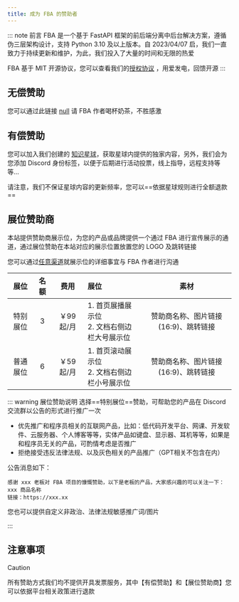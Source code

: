 ```yaml
---
title: 成为 FBA 的赞助者
---
```


::: note 前言
FBA 是一个基于 FastAPI 框架的前后端分离中后台解决方案，遵循伪三层架构设计，支持 Python 3.10 及以上版本。自 2023/04/07
启，我们一直致力于持续更新和维护，为此，我们投入了大量的时间和无限的热爱

FBA 基于 MIT 开源协议，您可以查看我们的[授权协议](/guide/summary/why.md#承诺)
，用爱发电，回馈开源<Icon name="twemoji:sparkling-heart" />
:::

## 无偿赞助

您可以通过此链接 [null](https://wu-clan.github.io/sponsor/) 请 FBA 作者喝杯奶茶，不胜感激

## 有偿赞助

您可以加入我们创建的 [知识星球](https://t.zsxq.com/PDk8b)，获取星球内提供的独家内容，另外，我们会为您添加 Discord
身份标签，以便于后期进行活动投票，线上指导，远程支持等等... 

请注意，我们不保证星球内容的更新频率，您可以==依据星球规则进行全额退款==

## 展位赞助商

本站提供赞助商展示位，为您的产品或品牌提供一个通过 FBA 进行宣传展示的通道，通过展位赞助在本站对应的展示位置放置您的
LOGO 及跳转链接

您可以通过[任意渠道](https://wu-clan.github.io/homepage/)就展示位的详细事宜与 FBA 作者进行沟通

|  展位  | 名额 |   费用   | 展位                               |          素材           |
|:----:|:--:|:------:|:---------------------------------|:---------------------:|
| 特别展位 | 3  | ￥99起/月 | 1. 首页展播展示位 <br /> 2. 文档右侧边栏大号展示位 | 赞助商名称、图片链接(16:9)、跳转链接 |
| 普通展位 | 6  | ￥59起/月 | 1. 首页滚动展示位 <br /> 2. 文档右侧边栏小号展示位 | 赞助商名称、图片链接(16:9)、跳转链接 |

::: warning 展位赞助说明
选择==特别展位==赞助，可帮助您的产品在 Discord 交流群以公告的形式进行推广一次

- 优先推广和程序员相关的互联网产品，比如：低代码开发平台、网课、开发软件、云服务器、个人博客等等，实体产品如键盘、显示器、耳机等等，如果是和程序员无关的产品，可酌情考虑是否推广
- 拒绝接受违反法律法规、以及灰色相关的产品推广（GPT相关不包含在内）

公告消息如下：

```text
感谢 xxx 老板对 FBA 项目的慷慨赞助，以下是老板的产品，大家感兴趣的可以关注一下：
xxx 商品名称
链接：https://xxx.xx
```

您也可以提供自定义非政治、法律法规敏感推广词/图片

:::

## 注意事项

> [!CAUTION]
> 所有赞助方式我们均不提供开具发票服务，其中【有偿赞助】和【展位赞助商】您可以依据平台相关政策进行退款
